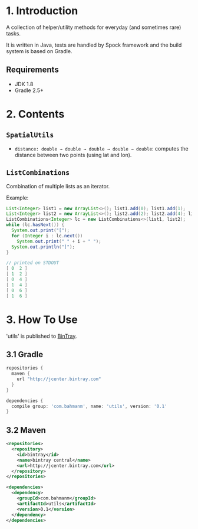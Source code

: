 # 1. Introduction #
A collection of helper/utility methods for everyday (and sometimes rare) tasks.

It is written in Java, tests are handled by Spock framework and the build
system is based on Gradle.

## Requirements ##
* JDK 1.8
* Gradle 2.5+

# 2. Contents #
## `SpatialUtils` ##
* `distance: double → double → double → double → double`:
 computes the distance between two points (using lat and lon).

## `ListCombinations` ##
Combination of multiple lists as an iterator.

Example:
```java
List<Integer> list1 = new ArrayList<>(); list1.add(0); list1.add(1);
List<Integer> list2 = new ArrayList<>(); list2.add(2); list2.add(4); list2.add(6);
ListCombinations<Integer> lc = new ListCombinations<>(list1, list2);
while (lc.hasNext()) {
  System.out.print("[");
  for (Integer i : lc.next())
    System.out.print(" " + i + " ");
  System.out.println("]");
}

// printed on STDOUT
[ 0  2 ]
[ 1  2 ]
[ 0  4 ]
[ 1  4 ]
[ 0  6 ]
[ 1  6 ]

```

# 3. How To Use #
'utils' is published to [BinTray](https://bintray.com/bahman/maven/com.bahmanm.utils/view).

## 3.1 Gradle ##
```groovy
repositories {
  maven {
    url "http://jcenter.bintray.com"
  }
}

dependencies {
  compile group: 'com.bahmanm', name: 'utils', version: '0.1'
}
```

## 3.2 Maven ##
```xml
<repositories>
  <repository>
    <id>bintray</id>
    <name>bintray central</name>
    <url>http://jcenter.bintray.com</url>
  </repository>
</repositories>

<dependencies>
  <dependency>
    <groupId>com.bahmanm</groupId>
    <artifactId>utils</artifactId>
    <version>0.1</version>
  </dependency>
</dependencies>
```
